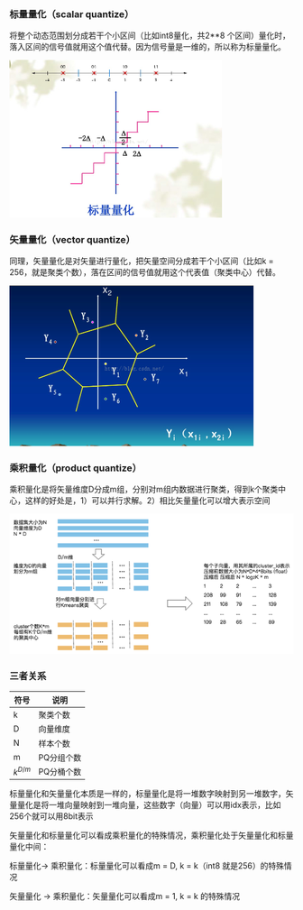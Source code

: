 

### 标量量化（scalar quantize）

将整个动态范围划分成若干个小区间（比如int8量化，共2**8 个区间）量化时，落入区间的信号值就用这个值代替。因为信号量是一维的，所以称为标量量化。

<img src="../material/Center.png" alt="img" style="zoom:50%;" />



### 矢量量化（vector quantize）

同理，矢量量化是对矢量进行量化，把矢量空间分成若干个小区间（比如k = 256，就是聚类个数），落在区间的信号值就用这个代表值（聚类中心）代替。

<img src="../material/Center-20210308174433337.png" alt="img" style="zoom:50%;" />





### 乘积量化（product quantize）

乘积量化是将矢量维度D分成m组，分别对m组内数据进行聚类，得到k个聚类中心，这样的好处是，1）可以并行求解。2）相比矢量量化可以增大表示空间

![img](../material/v2-93b823dacda40456c4fb884e8a91f378_720w.png)

### 三者关系

| 符号      | 说明       |
| --------- | ---------- |
| k         | 聚类个数   |
| D         | 向量维度   |
| N         | 样本个数   |
| m         | PQ分组个数 |
| $k^{D/m}$ | PQ分桶个数 |



标量量化和矢量量化本质是一样的，标量量化是将一堆数字映射到另一堆数字，矢量量化是将一堆向量映射到一堆向量，这些数字（向量）可以用idx表示，比如256个就可以用8bit表示

矢量量化和标量量化可以看成乘积量化的特殊情况，乘积量化处于矢量量化和标量量化中间：

标量量化-> 乘积量化：标量量化可以看成m = D, k = k（int8 就是256）的特殊情况

矢量量化 -> 乘积量化：矢量量化可以看成m = 1, k = k 的特殊情况

